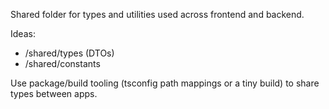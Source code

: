 Shared folder for types and utilities used across frontend and backend.

Ideas:
- /shared/types (DTOs)
- /shared/constants

Use package/build tooling (tsconfig path mappings or a tiny build) to share types between apps.
